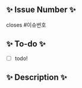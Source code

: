 <!-- 제목양식을 지켜주세요! Prefix [#이슈번호] {PR 설명} -->
<!-- PR 작성 후 우측에 Development에서 이슈 찾아서 연동하면 merge될때 이슈도 close됩니다 -->
<!-- Reviewer, Assignees, Label 붙이기 --> 
## ✨ Issue Number ✨
<!-- #{본인 이슈 번호} 치면 알아서 이슈 게시판 링크 걸려요 -->
closes #이슈번호

## ✨ To-do ✨
<!-- 본인이 한 업무를 체크리스트로 작성해주세요 -->

- [ ] todo!


## ✨ Description ✨  
<!-- 본인이 한 작업을 설명해주세요 -->
